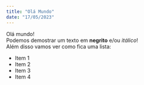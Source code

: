 ```yaml
---
title: "Olá Mundo"
date: "17/05/2023"
---
```


Olá mundo! <br>
Podemos demostrar um texto em **negrito** e/ou _itálico_! <br>
Além disso vamos ver como fica uma lista:
- Item 1
- Item 2
- Item 3
- Item 4

